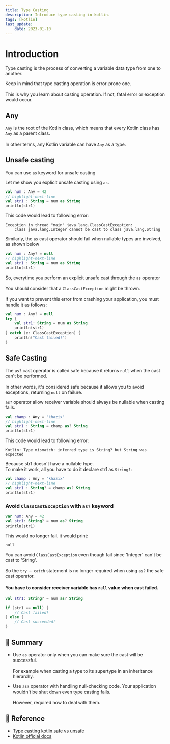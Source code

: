 ```yaml
---
title: Type Casting
description: Introduce type casting in kotlin.
tags: [kotlin]
last_update:
    date: 2023-01-10
---
```


# Introduction
Type casting is the process of converting a variable data type from one to another.

Keep in mind that type casting operation is error-prone one. <br></br>
This is why you learn about casting operation. If not, fatal error or exception would occur.

## Any
`Any` is the root of the Kotlin class, which means that every Kotlin class has `Any` as a parent class. <br></br>
In other terms, any Kotlin variable can have `Any` as a type.


## Unsafe casting
You can use `as` keyword for unsafe casting

Let me show you explicit unsafe casting using `as`.

```kotlin
val num : Any = 42
// highlight-next-line
val str1 : String = num as String
println(str1)    
```
This code would lead to following error:
```text
Exception in thread "main" java.lang.ClassCastException: 
    class java.lang.Integer cannot be cast to class java.lang.String
```

Similarly, the `as` cast operator should fail when nullable types are involved, as shown below
```kotlin
val num : Any? = null
// highlight-next-line
val str1 : String = num as String
println(str1)   
```

So, everytime you perform an explicit unsafe cast through the `as` operator <br></br>
You should consider that a `ClassCastException` might be thrown. <br></br>
If you want to prevent this error from crashing your application, you must handle it as follows:
```kotlin
val num : Any? = null
try {
    val str1: String = num as String
    println(str1)
} catch (e: ClassCastException) {
    println("Cast failed!")
} 
```



## Safe Casting
The `as?` cast operator is called safe because it returns `null` when the cast can't be performed. <br></br>
In other words, it's considered safe because it allows you to avoid exceptions, returning `null` on failure.

`as?` operator allow receiver variable should always be nullable when casting fails.

```kotlin
val champ : Any = "khazix"
// highlight-next-line
val str1 : String = champ as? String
println(str1)
```

This code would lead to following error:
```text
Kotlin: Type mismatch: inferred type is String? but String was expected
```
Because str1 doesn't have a nullable type. \
To make it work, all you have to do it declare str1 as `String?`:
```kotlin
val champ : Any = "khazix"
// highlight-next-line
val str1 : String? = champ as? String
println(str1)
```

### Avoid `ClassCastException` with `as?` keyword
```kotlin
var num: Any = 42
val str1: String? = num as? String
println(str1)
```

This would no longer fail. it would print:
```text
null
```
You can avoid `ClassCastException` even though fail since 'Integer' can't be cast to 'String'. <br></br>
So the `try ~ catch` statement is no longer required when using `as?` the safe cast operator.

#### You have to consider receiver variable has `null` value when cast failed.
```kotlin
val str1: String? = num as? String

if (str1 == null) {
    // Cast failed!
} else {
    // Cast succeeded!    
}
```

## 📝 Summary
- Use `as` operator only when you can make sure the cast will be successful. <br></br>
For example when casting a type to its supertype in an inheritance hierarchy.

- Use `as?` operator with handling null-checking code. 
Your application wouldn't be shut down even type casting fails. <br></br>
However, required how to deal with them.




## 🔗 Reference
- [Type casting kotlin safe vs unsafe](https://blog.logrocket.com/type-casting-kotlin-unsafe-vs-safe/)
- [Kotlin official docs](https://kotlinlang.org/docs/typecasts.html#unsafe-cast-operator)